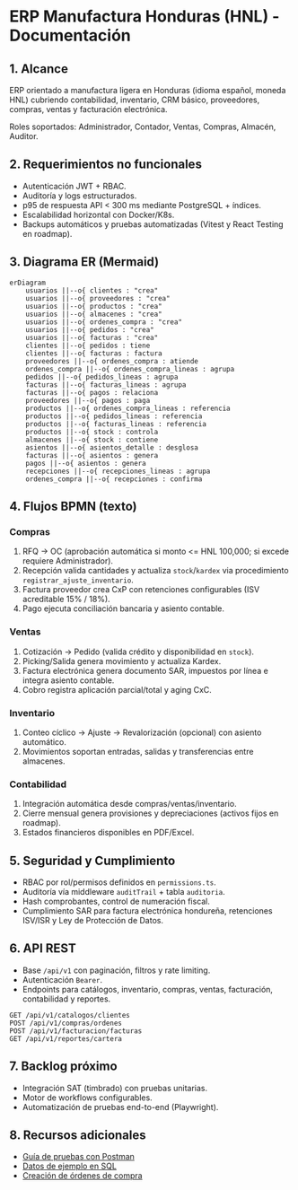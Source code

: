 # ERP Manufactura Honduras (HNL) - Documentación

## 1. Alcance

ERP orientado a manufactura ligera en Honduras (idioma español, moneda HNL) cubriendo contabilidad,
inventario, CRM básico, proveedores, compras, ventas y facturación electrónica.

Roles soportados: Administrador, Contador, Ventas, Compras, Almacén, Auditor.

## 2. Requerimientos no funcionales

- Autenticación JWT + RBAC.
- Auditoría y logs estructurados.
- p95 de respuesta API < 300 ms mediante PostgreSQL + índices.
- Escalabilidad horizontal con Docker/K8s.
- Backups automáticos y pruebas automatizadas (Vitest y React Testing en roadmap).

## 3. Diagrama ER (Mermaid)

```mermaid
erDiagram
    usuarios ||--o{ clientes : "crea"
    usuarios ||--o{ proveedores : "crea"
    usuarios ||--o{ productos : "crea"
    usuarios ||--o{ almacenes : "crea"
    usuarios ||--o{ ordenes_compra : "crea"
    usuarios ||--o{ pedidos : "crea"
    usuarios ||--o{ facturas : "crea"
    clientes ||--o{ pedidos : tiene
    clientes ||--o{ facturas : factura
    proveedores ||--o{ ordenes_compra : atiende
    ordenes_compra ||--o{ ordenes_compra_lineas : agrupa
    pedidos ||--o{ pedidos_lineas : agrupa
    facturas ||--o{ facturas_lineas : agrupa
    facturas ||--o{ pagos : relaciona
    proveedores ||--o{ pagos : paga
    productos ||--o{ ordenes_compra_lineas : referencia
    productos ||--o{ pedidos_lineas : referencia
    productos ||--o{ facturas_lineas : referencia
    productos ||--o{ stock : controla
    almacenes ||--o{ stock : contiene
    asientos ||--o{ asientos_detalle : desglosa
    facturas ||--o{ asientos : genera
    pagos ||--o{ asientos : genera
    recepciones ||--o{ recepciones_lineas : agrupa
    ordenes_compra ||--o{ recepciones : confirma
```

## 4. Flujos BPMN (texto)

### Compras
1. RFQ -> OC (aprobación automática si monto <= HNL 100,000; si excede requiere Administrador).
2. Recepción valida cantidades y actualiza `stock`/`kardex` via procedimiento `registrar_ajuste_inventario`.
3. Factura proveedor crea CxP con retenciones configurables (ISV acreditable 15% / 18%).
4. Pago ejecuta conciliación bancaria y asiento contable.

### Ventas
1. Cotización -> Pedido (valida crédito y disponibilidad en `stock`).
2. Picking/Salida genera movimiento y actualiza Kardex.
3. Factura electrónica genera documento SAR, impuestos por línea e integra asiento contable.
4. Cobro registra aplicación parcial/total y aging CxC.

### Inventario
1. Conteo cíclico -> Ajuste -> Revalorización (opcional) con asiento automático.
2. Movimientos soportan entradas, salidas y transferencias entre almacenes.

### Contabilidad
1. Integración automática desde compras/ventas/inventario.
2. Cierre mensual genera provisiones y depreciaciones (activos fijos en roadmap).
3. Estados financieros disponibles en PDF/Excel.

## 5. Seguridad y Cumplimiento

- RBAC por rol/permisos definidos en `permissions.ts`.
- Auditoría vía middleware `auditTrail` + tabla `auditoria`.
- Hash comprobantes, control de numeración fiscal.
- Cumplimiento SAR para factura electrónica hondureña, retenciones ISV/ISR y Ley de Protección de Datos.

## 6. API REST

- Base `/api/v1` con paginación, filtros y rate limiting.
- Autenticación `Bearer`.
- Endpoints para catálogos, inventario, compras, ventas, facturación, contabilidad y reportes.
```
GET /api/v1/catalogos/clientes
POST /api/v1/compras/ordenes
POST /api/v1/facturacion/facturas
GET /api/v1/reportes/cartera
```

## 7. Backlog próximo

- Integración SAT (timbrado) con pruebas unitarias.
- Motor de workflows configurables.
- Automatización de pruebas end-to-end (Playwright).

## 8. Recursos adicionales

- [Guía de pruebas con Postman](./postman-pruebas.md)
- [Datos de ejemplo en SQL](./documentos-ejemplo.sql)
- [Creación de órdenes de compra](./crear-orden-compra.md)
